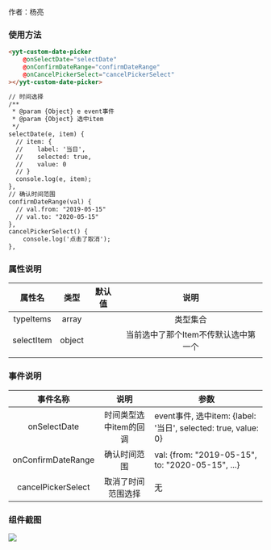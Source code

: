
作者：杨亮

### 使用方法

```html
<yyt-custom-date-picker
	@onSelectDate="selectDate"
	@onConfirmDateRange="confirmDateRange"
	@onCancelPickerSelect="cancelPickerSelect"
></yyt-custom-date-picker>

// 时间选择
/**
 * @param {Object} e event事件
 * @param {Object} 选中item
 */
selectDate(e, item) {
  // item: {
  //	label: '当日',
  //	selected: true,
  //	value: 0
  // }
  console.log(e, item);
},
// 确认时间范围
confirmDateRange(val) {
  // val.from: "2019-05-15"
  // val.to: "2020-05-15"
},
cancelPickerSelect() {
	console.log('点击了取消');
},
```

### 属性说明

|   属性名   |  类型  | 默认值 |                 说明                 |
| :--------: | :----: | :----: | :----------------------------------: |
| typeItems  | array  |        |               类型集合               |
| selectItem | object |        | 当前选中了那个Item不传默认选中第一个 |
|            |        |        |                                      |

### 事件说明

|      事件名称      |          说明          | 参数                                                         |
| :----------------: | :--------------------: | ------------------------------------------------------------ |
|    onSelectDate    | 时间类型选中item的回调 | event事件, 选中item: {label: '当日', selected: true, value: 0} |
| onConfirmDateRange |      确认时间范围      | val: {from: "2019-05-15", to: "2020-05-15", ...}             |
| cancelPickerSelect |   取消了时间范围选择   | 无                                                           |

### 组件截图

![](https://pic.cwyyt.cn/upload/img/20200515/1715531553_yyt-custom-date-picker.png)
